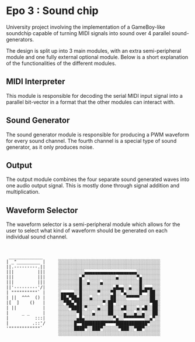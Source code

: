 # Epo 3 : Sound chip

University project involving the implementation of a GameBoy-like soundchip capable of turning MIDI signals into sound over 4 parallel sound-generators.

The design is split up into 3 main modules, with an extra semi-peripheral module and one fully external optional module. Below is a short explanation of the functionalities of the different modules.

## MIDI Interpreter
This module is responsible for decoding the serial MIDI input signal into a parallel bit-vector in a format that the other modules can interact with.

## Sound Generator
The sound generator module is responsible for producing a PWM waveform for every sound channel. The fourth channel is a special type of sound generator, as it only produces noise.

## Output
The output module combines the four separate sound generated waves into one audio output signal. This is mostly done through signal addition and multiplication.

## Waveform Selector
The waveform selector is a semi-peripheral module which allows for the user to select what kind of waveform should be generated on each individual sound channel.

#
     _____________
    | _"_________ |     ░░░░░░░░░░░░░░░░░░░░░░░░░░░░░░░░░░░░░░░  
    ||.---------.||     ░░░░░░░░░░░░░░░░░░░░░░░░░░░░░░░░░░░░░░░
    |||         |||     ░░░░░░░░░░▄▄▄▄▄▄▄▄▄▄▄▄▄▄▄▄▄▄▄▄░░░░░░░░░
    |||         |||     ░░░░░░░░▄▀░░░░░░░░░░░░▄░░░░░░░▀▄░░░░░░░
    |||         |||     ░░░░░░░░█░░▄░░░░▄░░░░░░░░░░░░░░█░░░░░░░
    ||'---------'/|     ░░░░░░░░█░░░░░░░░░░░░▄█▄▄░░▄░░░█░▄▄▄░░░
    | """"""""""` |     ░▄▄▄▄▄░░█░░░░░░▀░░░░▀█░░▀▄░░░░░█▀▀░██░░
    | ||  ^^^  () |     ░██▄▀██▄█░░░▄░░░░░░░██░░░░▀▀▀▀▀░░░░██░░
    |[  ]    ()   |     ░░▀██▄▀██░░░░░░░░▀░██▀░░░░░░░░░░░░░▀██░
    | ||          |     ░░░░▀████░▀░░░░▄░░░██░░░▄█░░░░▄░▄█░░██░
    |     _ _     |     ░░░░░░░▀█░░░░▄░░░░░██░░░░▄░░░▄░░▄░░░██░
    |          :::|     ░░░░░░░▄█▄░░░░░░░░░░░▀▄░░▀▀▀▀▀▀▀▀░░▄▀░░
    |         .::'/     ░░░░░░█▀▀█████████▀▀▀▀████████████▀░░░░
    '""""""""""""`      ░░░░░░████▀░░███▀░░░░░░▀███░░▀██▀░░░░░░
                        ░░░░░░░░░░░░░░░░░░░░░░░░░░░░░░░░░░░░░░░